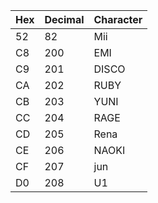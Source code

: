 Hex	|	Decimal	|	Character	|
-----	|	-----	|	-----	|
52  	|	82	|	Mii	|
C8  	|	200	|	EMI	|
C9  	|	201	|	DISCO	|
CA  	|	202	|	RUBY	|
CB  	|	203	|	YUNI	|
CC  	|	204	|	RAGE	|
CD    | 205  | Rena |
CE    | 206  | NAOKI |
CF    | 207  | jun |
D0    | 208  | U1 |
